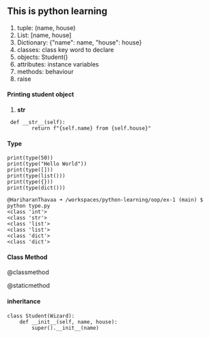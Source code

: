 ## This is python learning

1. tuple: (name, house)
2. List: [name, house]
3. Dictionary: {"name": name, "house": house}
4. classes: class key word to declare
5. objects: Student()
6. attributes: instance variables
7. methods: behaviour
8. raise


#### Printing student object 
1. __str__
```
 def __str__(self):
        return f"{self.name} from {self.house}"
```

#### Type

```
print(type(50))
print(type("Hello World"))
print(type([]))
print(type(list()))
print(type({}))
print(type(dict()))
```

```
@HariharanThavaa ➜ /workspaces/python-learning/oop/ex-1 (main) $ python type.py
<class 'int'>
<class 'str'>
<class 'list'>
<class 'list'>
<class 'dict'>
<class 'dict'>
```

#### Class Method

@classmethod

@staticmethod

#### inheritance

```
class Student(Wizard):
    def __init__(self, name, house):
        super().__init__(name)
```